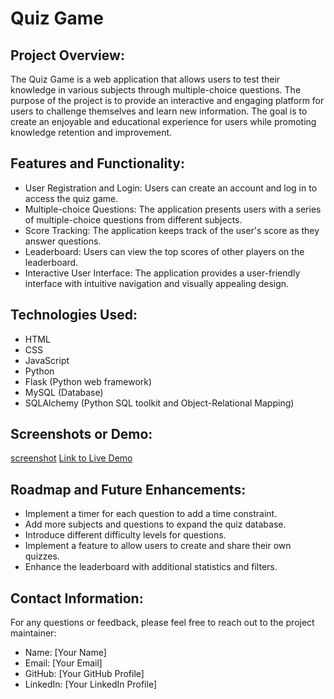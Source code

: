 # Quiz Game

## Project Overview:
The Quiz Game is a web application that allows users to test their knowledge in various subjects through multiple-choice questions. The purpose of the project is to provide an interactive and engaging platform for users to challenge themselves and learn new information. The goal is to create an enjoyable and educational experience for users while promoting knowledge retention and improvement.

## Features and Functionality:
- User Registration and Login: Users can create an account and log in to access the quiz game.
- Multiple-choice Questions: The application presents users with a series of multiple-choice questions from different subjects.
- Score Tracking: The application keeps track of the user's score as they answer questions.
- Leaderboard: Users can view the top scores of other players on the leaderboard.
- Interactive User Interface: The application provides a user-friendly interface with intuitive navigation and visually appealing design.

## Technologies Used:
- HTML
- CSS
- JavaScript
- Python
- Flask (Python web framework)
- MySQL (Database)
- SQLAlchemy (Python SQL toolkit and Object-Relational Mapping)

## Screenshots or Demo:
[screenshot](https://lucid.app/lucidchart/e84b8632-8efd-485a-a98d-5ef0178719dc/edit?viewport_loc=-976%2C-60%2C3601%2C1601%2C0_0&invitationId=inv_f44c8728-b121-44a3-8b43-52883079d562)
[Link to Live Demo](https://www.example.com)

## Roadmap and Future Enhancements:
- Implement a timer for each question to add a time constraint.
- Add more subjects and questions to expand the quiz database.
- Introduce different difficulty levels for questions.
- Implement a feature to allow users to create and share their own quizzes.
- Enhance the leaderboard with additional statistics and filters.

## Contact Information:
For any questions or feedback, please feel free to reach out to the project maintainer:
- Name: [Your Name]
- Email: [Your Email]
- GitHub: [Your GitHub Profile]
- LinkedIn: [Your LinkedIn Profile]
